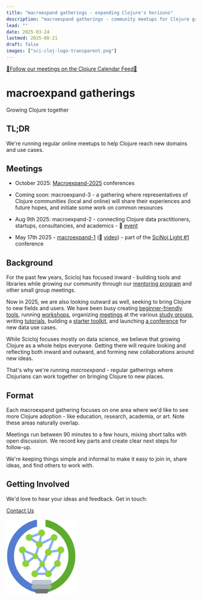 ```yaml
---
title: "macroexpand gatherings - expanding Clojure's horizons"
description: "macroexpand gatherings - community meetups for Clojure growth"
lead: ""
date: 2025-03-24
lastmod: 2025-08-21
draft: false
images: ["sci-cloj-logo-transparent.png"]
---
```


[📅Follow our meetings on the Clojure Calendar Feed📅](/docs/community/events/)

# macroexpand gatherings

Growing Clojure together

## TL;DR
We're running regular online meetups to help Clojure reach new domains and use cases. 

## Meetings

* October 2025: [Macroexpand-2025](https://scicloj.github.io/macroexpand-2025/) conferences

* Coming soon: macroexpand-3 - a gathering where representatives of Clojure communities (local and online) will share their experiences and future hopes, and initiate some work on common resources

* Aug 9th 2025: macroexpand-2 - connecting Clojure data practitioners, startups, consultancies, and academics - :calendar: [event](https://clojureverse.org/t/macroexpand-2-connecting-clojure-data-practitioners/)

* May 17th 2025 - [macroexpand-1](https://scicloj.github.io/scinoj-light-1/sessions.html#macroexpand-1) (:movie_camera: [video]( https://www.youtube.com/watch?v=2TY6cJ8YiwU)) - part of the [SciNoj Light #1](https://scicloj.github.io/scinoj-light-1/) conference

## Background

For the past few years, Scicloj has focused inward - building tools and libraries while growing our community through our [mentoring program](https://scicloj.github.io/docs/community/groups/open-source-mentoring/) and other small group meetings.

Now in 2025, we are also looking outward as well, seeking to bring Clojure to new fields and users. We have been busy creating [beginner-friendly tools](https://www.youtube.com/watch?v=tDz1x2d65C0), running [workshops](https://bobkonf.de/2025/howe.html), organizing [meetings](https://scicloj.github.io/docs/community/events/) at the various [study groups](https://scicloj.github.io/docs/community/groups/), writing [tutorials](https://scicloj.github.io/clojure-data-tutorials/), building a [starter toolkit](https://scicloj.github.io/noj/), and launching [a conference](https://scicloj.github.io/docs/community/groups/scinoj-light/) for new data use cases.

While Scicloj focuses mostly on data science, we believe that growing Clojure as a whole helps everyone. Getting there will require looking and reflecting both inward and outward, and forming new collaborations around new ideas.

That's why we're running *macroexpand* - regular gatherings where Clojurians can work together on bringing Clojure to new places.

## Format

Each macroexpand gathering focuses on one area where we'd like to see more Clojure adoption - like education, research, academia, or art. Note these areas naturally overlap.

Meetings run between 90 minutes to a few hours, mixing short talks with open discussion. We record key parts and create clear next steps for follow-up.

We're keeping things simple and informal to make it easy to join in, share ideas, and find others to work with.

## Getting Involved

We'd love to hear your ideas and feedback. Get in touch:

<a class="btn btn-primary btn-lg px-4 mb-2" href="/docs/community/contact/" role="button">Contact Us</a>

<img src="sci-cloj-logo-transparent.svg" alt="Scicloj logo" style="height:200px;"/>
